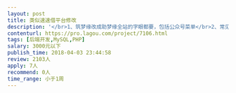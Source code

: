 ```yaml
---                
layout: post       
title: 类似速速借平台修改           
description: '</br>1、筑梦缘改成助梦缘全站的字眼都要，包括公众号菜单</br>2、常见问题那个栏目，速信缘改成助梦缘</br>3、补借条的还款日改成自己调用当天日期</br>4补借条的时候能不能把年利率直接删掉</br>5补借条的那个页面今借到协议改成助梦缘</br>6待还款详情有一个借款协议里面的借款协议点开详情有没有借款人的信息</br>7驳回的功能有问题要修复</br>网站演示http://www.7m82.cn/</br>'     
contenturl: https://pro.lagou.com/project/7106.html      
tags: [后端开发,MySQL,PHP]            
salary: 3000元以下          
publish_time: 2018-04-03 23:44:58         
review: 2103人                   
apply: 7人                   
recommend: 0人                   
time_range: 小于1周              
---                 
```

